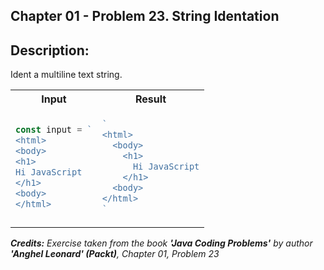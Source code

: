 
## Chapter 01 -  Problem 23. String Identation

## Description:
Ident a multiline text string.

<table>
  <tr>
    <th> Input </th> <th> Result </th>
  </tr>
  <tr>
    <td>

```javascript
const input = `
<html>
<body>
<h1>
Hi JavaScript
</h1>
<body>
</html>
```
  </td>
<td>

```javascript
`
<html>
  <body>
    <h1>
      Hi JavaScript
    </h1>
  <body>
</html>
`
```
  </td>
  </tr>

</table>

_<strong>Credits:</strong> Exercise taken from the book <strong>'Java Coding Problems'</strong> by author <strong>'Anghel Leonard' (Packt)</strong>, Chapter 01, Problem 23_
